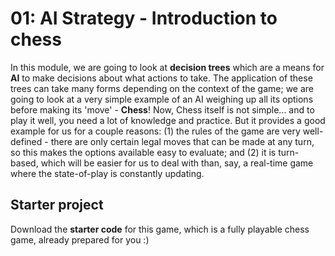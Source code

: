 # 01: AI Strategy - Introduction to chess

In this module, we are going to look at **decision trees** which are a means for **AI** to make decisions about what actions to take. The application of these trees can take many forms depending on the context of the game; we are going to look at a very simple example of an AI weighing up all its options before making its 'move' - **Chess**! Now, Chess itself is not simple... and to play it well, you need a lot of knowledge and practice. But it provides a good example for us for a couple reasons: (1) the rules of the game are very well-defined - there are only certain legal moves that can be made at any turn, so this makes the options available easy to evaluate; and (2) it is turn-based, which will be easier for us to deal with than, say, a real-time game where the state-of-play is constantly updating.

## Starter project

Download the **starter code** for this game, which is a fully playable chess game, already prepared for you :)
